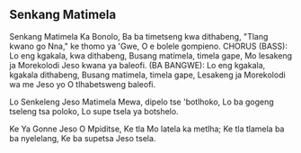## Senkang Matimela

Senkang Matimela Ka Bonolo,
Ba ba timetseng kwa dithabeng,
"Tlang kwano go Nna," ke thomo ya 'Gwe,
O e bolele gompieno.
CHORUS (BASS):
Lo eng kgakala, kwa dithabeng,
Busang matimela, timela gape,
Mo lesakeng ja Morekolodi
Jeso kwana ya baleofi.
(BA BANGWE):
Lo eng kgakala, kgakala dithabeng,
Busang matimela, timela gape,
Lesakeng ja Morekolodi wa me
Jeso yo O tlhabetsweng baleofi.

Lo Senkeleng Jeso Matimela
Mewa, dipelo tse 'botlhoko,
Lo ba gogeng tseleng tsa poloko,
Lo supe tsela ya botshelo.

Ke Ya Gonne Jeso O Mpiditse,
Ke tla Mo latela ka metlha;
Ke tla tlamela ba ba nyelelang,
Ke ba supetsa Jeso tsela.

